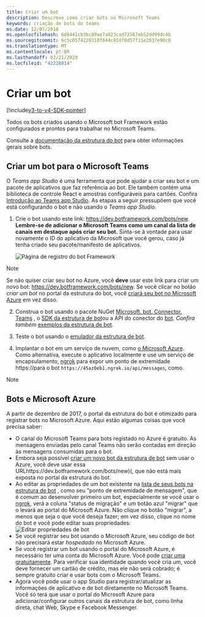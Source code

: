 ```yaml
---
title: Criar um bot
description: Descreve como criar bots no Microsoft Teams
keywords: criação de bots do teams
ms.date: 12/07/2018
ms.openlocfilehash: 6d8441cb3bc89ae7a923cad72567eb52dd99dc4b
ms.sourcegitcommit: 6c5c0574228310f844c81df0d57f11e2037e90c8
ms.translationtype: MT
ms.contentlocale: pt-BR
ms.lasthandoff: 02/21/2020
ms.locfileid: "42228014"
---
```

# <a name="create-a-bot"></a>Criar um bot

[!include[v3-to-v4-SDK-pointer](~/includes/v3-to-v4-pointer-bots.md)]

Todos os bots criados usando o Microsoft bot Framework estão configurados e prontos para trabalhar no Microsoft Teams.

Consulte a [documentação da estrutura do bot](/azure/bot-service/?view=azure-bot-service-3.0) para obter informações gerais sobre bots.

## <a name="create-a-bot-for-microsoft-teams"></a>Criar um bot para o Microsoft Teams

O *Teams app Studio* é uma ferramenta que pode ajudar a criar seu bot e um pacote de aplicativos que faz referência ao bot. Ele também contém uma biblioteca de controle React e amostras configuráveis para cartões. Confira [Introdução ao Teams app Studio](~/concepts/build-and-test/app-studio-overview.md). As etapas a seguir pressupõem que você está configurando o bot e não usando o *Teams app Studio*.

1. Crie o bot usando este link: https://dev.botframework.com/bots/new. **Lembre-se de adicionar o Microsoft Teams como um canal da lista de canais em destaque após criar seu bot.** Sinta-se à vontade para usar novamente o ID do aplicativo da Microsoft que você gerou, caso já tenha criado seu pacote/manifesto de aplicativos.

   ![Página de registro do bot Framework](~/assets/images/bots/bfregister.png)

> [!NOTE]
> Se não quiser criar seu bot no Azure, você **deve** usar este link para criar um novo bot: https://dev.botframework.com/bots/new. Se você clicar no botão *criar um bot* no portal da estrutura do bot, você [criará seu bot no Microsoft Azure](#bots-and-microsoft-azure) em vez disso.

2. Construa o bot usando o pacote NuGet [Microsoft. bot. Connector. Teams](https://www.nuget.org/packages/Microsoft.Bot.Connector.Teams) , o [SDK da estrutura de bot](https://github.com/microsoft/botframework-sdk)ou a API do conector do [bot](https://docs.microsoft.com/bot-framework/rest-api/bot-framework-rest-connector-api-reference). *Confira também* [exemplos da estrutura de bot](https://github.com/Microsoft/BotBuilder-Samples/blob/master/README.md).

3. Teste o bot usando o [emulador da estrutura de bot](https://docs.microsoft.com/bot-framework/debug-bots-emulator).

4. Implantar o bot em um serviço de nuvem, como [o Microsoft Azure](https://azure.microsoft.com/). Como alternativa, execute o aplicativo localmente e use um serviço de encapsulamento, [ngrok](https://ngrok.com) para expor um ponto de extremidade https://para o bot `https://45az0eb1.ngrok.io/api/messages`, como.

> [!NOTE]
> ## <a name="bots-and-microsoft-azure"></a>Bots e Microsoft Azure
> A partir de dezembro de 2017, o portal da estrutura do bot é otimizado para registrar bots no Microsoft Azure. Aqui estão algumas coisas que você precisa saber:
>
> * O canal do Microsoft Teams para bots registado no Azure é gratuito. As mensagens enviadas pelo canal Teams não serão contadas em direção às mensagens consumidas para o bot.
> * Embora seja possível [criar um novo bot da estrutura de bot](https://dev.botframework.com/bots/new) sem usar o Azure, você deve usar essa URLhttps://dev.botframework.com/bots/new)(, que não está mais exposta no portal da estrutura do bot.
> * Ao editar as propriedades de um bot existente na [lista de seus bots na estrutura de bot](https://dev.botframework.com/bots) , como seu "ponto de extremidade de mensagem", que é comum ao desenvolver primeiro um bot, especialmente se você usar o [ngrok](https://ngrok.com), verá a coluna "status de migração" e um botão azul "migrar" que o levará ao portal do Microsoft Azure. Não clique no botão "migrar", a menos que seja o que você deseja fazer; em vez disso, clique no nome do bot e você pode editar suas propriedades:</br>
   ![Editar propriedades de bot](~/assets/images/bots/bf-migrate-bot-to-azure.png)
> * Se você registrar seu bot usando o Microsoft Azure, seu código de bot não precisará estar *hospedado* no Microsoft Azure.
> * Se você registrar um bot usando o portal do Microsoft Azure, é necessário ter uma conta do Microsoft Azure. Você pode [criar uma gratuitamente](https://azure.microsoft.com/free/). Para verificar sua identidade quando você cria um, você deve fornecer um cartão de crédito, mas ele não será cobrado; é sempre gratuito criar e usar bots com o Microsoft Teams.
> * Agora você pode usar o app Studio para registrar/atualizar as informações de aplicativo e de bot diretamente no Microsoft Teams. Você só terá que usar o portal do Microsoft Azure para adicionar/configurar outros canais da estrutura de bot, como linha direta, chat Web, Skype e Facebook Messenger.
